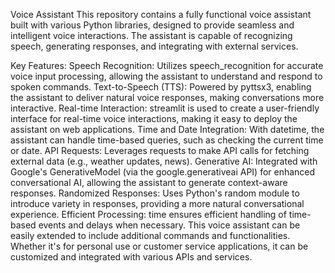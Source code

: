 Voice Assistant
This repository contains a fully functional voice assistant built with various Python libraries, designed to provide seamless and intelligent voice interactions. The assistant is capable of recognizing speech, generating responses, and integrating with external services.

Key Features:
Speech Recognition: Utilizes speech_recognition for accurate voice input processing, allowing the assistant to understand and respond to spoken commands.
Text-to-Speech (TTS): Powered by pyttsx3, enabling the assistant to deliver natural voice responses, making conversations more interactive.
Real-time Interaction: streamlit is used to create a user-friendly interface for real-time voice interactions, making it easy to deploy the assistant on web applications.
Time and Date Integration: With datetime, the assistant can handle time-based queries, such as checking the current time or date.
API Requests: Leverages requests to make API calls for fetching external data (e.g., weather updates, news).
Generative AI: Integrated with Google's GenerativeModel (via the google.generativeai API) for enhanced conversational AI, allowing the assistant to generate context-aware responses.
Randomized Responses: Uses Python's random module to introduce variety in responses, providing a more natural conversational experience.
Efficient Processing: time ensures efficient handling of time-based events and delays when necessary.
This voice assistant can be easily extended to include additional commands and functionalities. Whether it's for personal use or customer service applications, it can be customized and integrated with various APIs and services.
